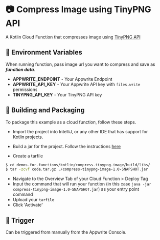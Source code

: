 # 📷 Compress Image using TinyPNG API
A Kotlin Cloud Function that compresses image using [TinyPNG API](https://tinypng.com/developers)

## 📝 Environment Variables
When running function, pass image url you want to compress and save as ***function data***.

- **APPWRITE_ENDPOINT** - Your Appwrite Endpoint
- **APPWRITE_API_KEY** - Your Appwrite API key with `files.write` permissions
- **TINYPNG_API_KEY** - Your TinyPNG API key

## 🚀 Building and Packaging

To package this example as a cloud function, follow these steps.

* Import the project into IntelliJ, or any other IDE that has support for Kotlin projects.

* Build a jar for the project. Follow the instructions [here](https://hardiksachan.hashnode.dev/build-a-jar-with-gradle)

* Create a tarfile

```bash
$ cd demos-for-functions/kotlin/compress-tinypng-image/build/libs/
$ tar -zcvf code.tar.gz ./compress-tinypng-image-1.0-SNAPSHOT.jar
```

* Navigate to the Overview Tab of your Cloud Function > Deploy Tag
* Input the command that will run your function (in this case `java -jar compress-tinypng-image-1.0-SNAPSHOT.jar`) as your entry point command
* Upload your `tarfile`
* Click 'Activate'

## 🎯 Trigger
Can be triggered from manually from the Appwrite Console.